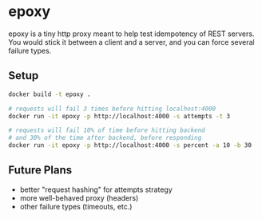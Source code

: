# epoxy

epoxy is a tiny http proxy meant to help test idempotency of REST servers. You would stick it between a client and a server, and you can force several failure types.

## Setup

```bash
docker build -t epoxy .

# requests will fail 3 times before hitting localhost:4000
docker run -it epoxy -p http://localhost:4000 -s attempts -t 3

# requests will fail 10% of time before hitting backend
# and 30% of the time after backend, before responding
docker run -it epoxy -p http://localhost:4000 -s percent -a 10 -b 30
```

## Future Plans

- better "request hashing" for attempts strategy
- more well-behaved proxy (headers)
- other failure types (timeouts, etc.)
